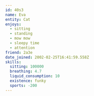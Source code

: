 ```yaml
---
id: 40s3
name: Eva
entity: Cat
enjoys:
  - sitting
  - standing
  - mow mow
  - sleepy time
  - attention
friend: 2a3e
date_joined: 2002-02-25T16:41:59.558Z
skills:
  sitting: 100000
  breathing: 4.7
  liquid_consumption: 10
  existence: funky
  sports: -200
---
```


